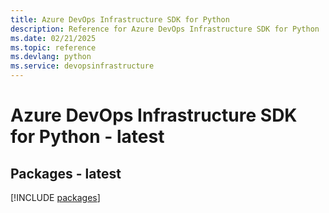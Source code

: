 ```yaml
---
title: Azure DevOps Infrastructure SDK for Python
description: Reference for Azure DevOps Infrastructure SDK for Python
ms.date: 02/21/2025
ms.topic: reference
ms.devlang: python
ms.service: devopsinfrastructure
---
```

# Azure DevOps Infrastructure SDK for Python - latest
## Packages - latest
[!INCLUDE [packages](devops-infrastructure-index.md)]